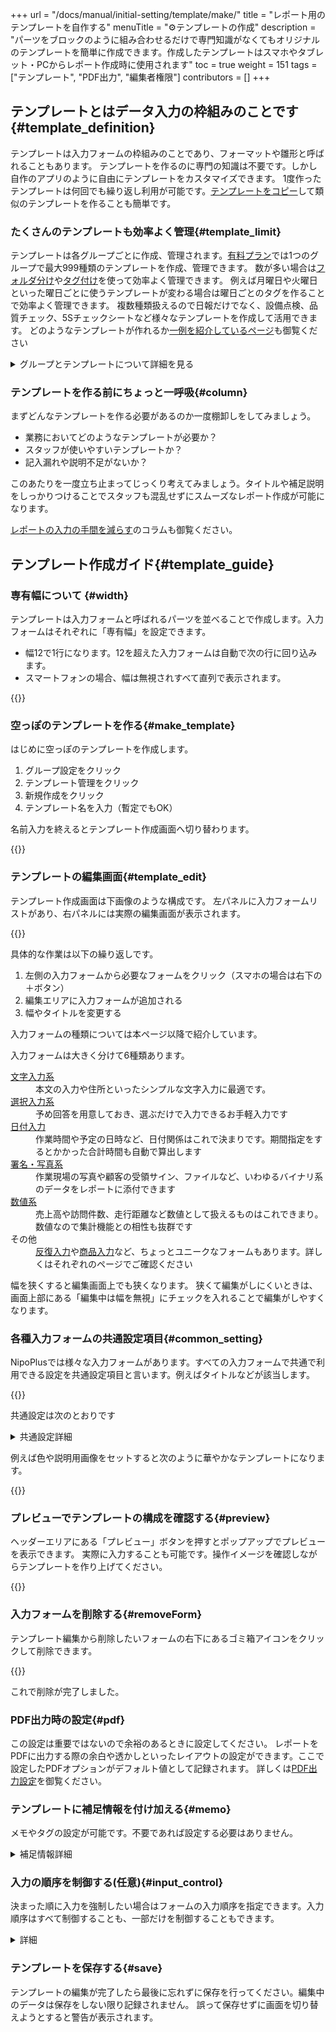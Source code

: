 +++
url = "/docs/manual/initial-setting/template/make/"
title = "レポート用のテンプレートを自作する"
menuTitle = "⚙テンプレートの作成"
description = "パーツをブロックのように組み合わせるだけで専門知識がなくてもオリジナルのテンプレートを簡単に作成できます。作成したテンプレートはスマホやタブレット・PCからレポート作成時に使用されます"
toc = true
weight = 151
tags = ["テンプレート", "PDF出力", "編集者権限"]
contributors = []
+++

## テンプレートとはデータ入力の枠組みのことです{#template_definition}

テンプレートは入力フォームの枠組みのことであり、フォーマットや雛形と呼ばれることもあります。
テンプレートを作るのに専門の知識は不要です。しかし自作のアプリのように自由にテンプレートをカスタマイズできます。
1度作ったテンプレートは何回でも繰り返し利用が可能です。[テンプレートをコピー](#copy)して類似のテンプレートを作ることも簡単です。

### たくさんのテンプレートも効率よく管理{#template_limit}

テンプレートは各グループごとに作成、管理されます。[有料プラン](/docs/price/_about/#fee)では1つのグループで最大999種類のテンプレートを作成、管理できます。
数が多い場合は[フォルダ分け](/docs/manual/initial-setting/template/directory/)や[タグ付け](/docs/manual/initial-setting/advanced-setting/tag/)を使って効率よく管理できます。
例えば月曜日や火曜日といった曜日ごとに使うテンプレートが変わる場合は曜日ごとのタグを作ることで効率よく管理できます。
複数種類扱えるので日報だけでなく、設備点検、品質チェック、5Sチェックシートなど様々なテンプレートを作成して活用できます。
どのようなテンプレートが作れるか[一例を紹介しているページ](/tips/userfriendly/)も御覧ください

<details>
  <summary>グループとテンプレートについて詳細を見る</summary>

例えば製造部と営業部では業務に使用するテンプレートは全く違うはずです。
そのためテンプレートはグループの中で作成し、そのグループ内でのみ利用可能です。異なるグループで同じテンプレートを使いたい場合はテンプレートの取込機能で複製できます

```kroki {type=mermaid}
graph LR;
  classDef class2 fill:#ffa23e
  classDef class1 fill:#66cdaa
  classDef class3 fill:#f9d930
  組織 --> 営業グループ:::class2
  組織 --> 製造グループ:::class2
  製造グループ .-> X部品品質管理シート:::class3
  製造グループ .-> 不良品レポート:::class3
  営業グループ .-> 営業報告レポート:::class3
```

例えば製造部では品質管理に関するテンプレートだけが表示されますので、見通しの良い管理が可能になります。
特に日常業務でテンプレートを選ぶ回数は多いため、すぐに見つけられるように適切にグループ分けを行うと良いです。

{{<icatch filename="img/group" msg="レポートのテンプレートはグループ単位で利用可能です" alice="here">}}

</details>

### テンプレートを作る前にちょっと一呼吸{#column}

まずどんなテンプレートを作る必要があるのか一度棚卸しをしてみましょう。

- 業務においてどのようなテンプレートが必要か？
- スタッフが使いやすいテンプレートか？
- 記入漏れや説明不足がないか？

このあたりを一度立ち止まってじっくり考えてみましょう。タイトルや補足説明をしっかりつけることでスタッフも混乱せずにスムーズなレポート作成が可能になります。

[レポートの入力の手間を減らす](/tips/userfriendly/)のコラムも御覧ください。

## テンプレート作成ガイド{#template_guide}

### 専有幅について {#width}

テンプレートは入力フォームと呼ばれるパーツを並べることで作成します。入力フォームはそれぞれに「専有幅」を設定できます。

- 幅12で1行になります。12を超えた入力フォームは自動で次の行に回り込みます。
- スマートフォンの場合、幅は無視されすべて直列で表示されます。

{{<icatch filename="img/template" msg="入力フォームを自由に組み合わせるだけでオリジナルのレポートテンプレートを簡単に作成できます">}}

### 空っぽのテンプレートを作る{#make_template}

はじめに空っぽのテンプレートを作成します。

1. グループ設定をクリック
1. テンプレート管理をクリック
1. 新規作成をクリック
1. テンプレート名を入力（暫定でもOK）

名前入力を終えるとテンプレート作成画面へ切り替わります。

{{<icatch filename="img/make-template" msg="まずは空っぽのテンプレートを作りましょう" alice="book">}}

### テンプレートの編集画面{#template_edit}

テンプレート作成画面は下画像のような構成です。
左パネルに入力フォームリストがあり、右パネルには実際の編集画面が表示されます。

{{<iTablet filename="img/edittemplate" msg="左側のパーツリストからクリックしてテンプレートに追加していく作業を繰り返します" alice="book">}}

具体的な作業は以下の繰り返しです。

1. 左側の入力フォームから必要なフォームをクリック（スマホの場合は右下の＋ボタン）
2. 編集エリアに入力フォームが追加される
3. 幅やタイトルを変更する

入力フォームの種類については本ページ以降で紹介しています。

入力フォームは大きく分けて6種類あります。

<dl class="basic">
<dt><a href="/docs/manual/initial-setting/template/text/">文字入力系</a></dt>
<dd>本文の入力や住所といったシンプルな文字入力に最適です。</dd>
<dt><a href="/docs/manual/initial-setting/template/selects/">選択入力系</a></dt>
<dd>予め回答を用意しておき、選ぶだけで入力できるお手軽入力です</dd>
<dt><a href="/docs/manual/initial-setting/template/date_time/">日付入力</a></dt>
<dd>作業時間や予定の日時など、日付関係はこれで決まりです。期間指定をするとかかった合計時間も自動で算出します</dd>
<dt><a href="/docs/manual/initial-setting/template/binarys/">署名・写真系</a></dt>
<dd>作業現場の写真や顧客の受領サイン、ファイルなど、いわゆるバイナリ系のデータをレポートに添付できます</dd>
<dt><a href="/docs/manual/initial-setting/template/digital/">数値系</a></dt>
<dd>売上高や訪問件数、走行距離など数値として扱えるものはこれできまり。数値なので集計機能との相性も抜群です</dd>
<dt>その他</dt>
<dd><a href="/docs/manual/initial-setting/template/array/">反復入力</a>や<a href="/docs/manual/initial-setting/template/mod/">商品入力</a>など、ちょっとユニークなフォームもあります。詳しくはそれぞれのページでご確認ください</dd>
</dl>

幅を狭くすると編集画面上でも狭くなります。
狭くて編集がしにくいときは、画面上部にある「編集中は幅を無視」にチェックを入れることで編集がしやすくなります。

### 各種入力フォームの共通設定項目{#common_setting}

NipoPlusでは様々な入力フォームがあります。すべての入力フォームで共通で利用できる設定を共通設定項目と言います。例えばタイトルなどが該当します。

{{<icatch filename="img/common-settings" msg="色分けとか説明画像はほとんどのパーツで使える共通項目です" alice="here">}}

共通設定は次のとおりです

<details>
  <summary>共通設定詳細</summary>

<dl class="basic">
<dt>①タイトル</dt>
<dd>項目見出しエリアに表示される文字です</dd>
<dt>④幅</dt>
<dd>1〜12の幅を選択できます。1行全てを使うには12を指定します</dd>
<dt>⑤タイトルカラー</dt>
<dd>応用設定の中にあります。項目見出しエリアの背景色を設定できます。灰色・茶色・緑色・紺色・赤色から選択してください。初期値は灰色です</dd>
<dt>①サイズ</dt>
<dd>応用設定の中にあります。表示名の文字サイズを最小・小・中・大の4段階から設定できます。初期値は「中」です。表示名が長すぎる場合は設定が無視されます</dd>
<dt>②メモ</dt>
<dd>応用設定の中にあります。入力エリアの画面左上に赤文字で表示されます。レポート・チェックシートの作成者が迷うことのないように補足文として活用できます</dd>
<dt>③説明用の画像</dt>
<dd>応用設定の中にあります。レポートを書くスタッフが操作に迷わないようにするための説明用画像を添付できます</dd>
</dl>

</details>

例えば色や説明用画像をセットすると次のように華やかなテンプレートになります。

{{<icatch filename="img/common-preview" msg="色分けや説明画像があると見やすいテンプレートになりますね" alice="ok">}}

### プレビューでテンプレートの構成を確認する{#preview}

ヘッダーエリアにある「プレビュー」ボタンを押すとポップアップでプレビューを表示できます。
実際に入力することも可能です。操作イメージを確認しながらテンプレートを作り上げてください。

{{<icatch filename="img/preview" msg="プレビューを見れば作成中のテンプレートの具体的なイメージが掴めます">}}

### 入力フォームを削除する{#removeForm}

テンプレート編集から削除したいフォームの右下にあるゴミ箱アイコンをクリックして削除できます。

{{<icatch filename="img/removeForm" msg="レポートテンプレートから不要な入力フォームを削除してみましょう" alice="guide">}}

これで削除が完了しました。

### PDF出力時の設定{#pdf}

この設定は重要ではないので余裕のあるときに設定してください。
レポートをPDFに出力する際の余白や透かしといったレイアウトの設定ができます。ここで設定したPDFオプションがデフォルト値として記録されます。
詳しくは[PDF出力設定](/docs/manual/pdf/pdfoption/)を御覧ください。

### テンプレートに補足情報を付け加える{#memo}

メモやタグの設定が可能です。不要であれば設定する必要はありません。

<details>
  <summary>補足情報詳細</summary>

{{<icatch filename="img/header" msg="文書番号プレフィックや、メモなど補足的な事項を設定できます">}}

<dl class="basic">
  <dt>メモ</dt>
  <dd>テンプレートのメモです。レポート作成時に画面下部に表示されます</dd>
  <dt>文書番号プレフィックス</dt>
  <dd>文書番号の前に付される文字です。初期値は「No.」です</dd>
  <dt>1日1名あたりの提出枚数目安</dt>
  <dd>このレポートを1日に何枚提出するかの目安を指定できます。設定した場合、<a href="/docs/manual/write-report/write/#select_template">テンプレート選択画面</a>で進捗バーが表示されます</dd>
  <dt><a href="/docs/manual/initial-setting/advanced-setting/tag/">タグ</a></dt>
  <dd>テンプレート選択時に探しやすくする目印です。タグによる検索もできます</dd>
</dl>

</details>

### 入力の順序を制御する(任意){#input_control}

決まった順に入力を強制したい場合はフォームの入力順序を指定できます。入力順序はすべて制御することも、一部だけを制御することもできます。

<details>
  <summary>詳細</summary>

1. 「入力順序を指示する」にチェックを入れる
1. 「入力順の設定」をクリック
1. 順序指定ウインドウがポップアップで表示される
1. 順序指定の左列一覧から順序指定したい項目にある＋ボタンをクリック
1. 右列に追加される（右列は順序指定されたフォームです）
1. プレビューを使い動きを確認する

{{<icatch filename="img/order1" msg="入力の並び順を指定することで手順スキップを物理的に防ぐことが可能です" alice="shield">}}

設定画面がポップアップで表示されます。
{{<nextArrow>}}

左の一覧から順序指定する項目の＋ボタンをクリックして右列へ追加します。
{{<icatch filename="img/order2" msg="水色のカードが並び順制御する項目です">}}

右側のリストの上から順に入力の制御が行われます。ただしく動作するかをプレビューを使い確認してください
{{<nextArrow>}}

{{<icatch filename="img/order-preview" msg="入力の並び順を指定した入力イメージをプレビューで確認してみましょう">}}

</details>

### テンプレートを保存する{#save}

テンプレートの編集が完了したら最後に忘れずに保存を行ってください。編集中のデータは保存をしない限り記録されません。
誤って保存せずに画面を切り替えようとすると警告が表示されます。

